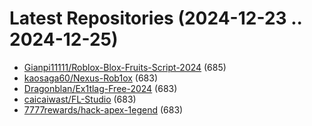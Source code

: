 # Latest Repositories (2024-12-23 .. 2024-12-25)

- [Gianpi11111/Roblox-Blox-Fruits-Script-2024](https://github.com/Gianpi11111/Roblox-Blox-Fruits-Script-2024) (685)
- [kaosaga60/Nexus-Rob1ox](https://github.com/kaosaga60/Nexus-Rob1ox) (683)
- [Dragonblan/Ex1tlag-Free-2024](https://github.com/Dragonblan/Ex1tlag-Free-2024) (683)
- [caicaiwast/FL-Studio](https://github.com/caicaiwast/FL-Studio) (683)
- [7777rewards/hack-apex-1egend](https://github.com/7777rewards/hack-apex-1egend) (683)
